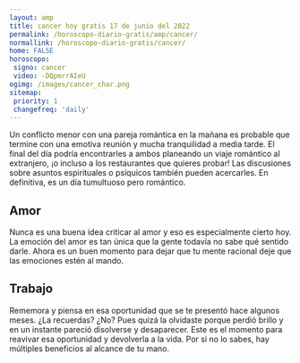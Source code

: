 ```yaml
---
layout: amp
title: cancer hoy gratis 17 de junio del 2022 
permalink: /horoscopo-diario-gratis/amp/cancer/
normallink: /horoscopo-diario-gratis/cancer/
home: FALSE
horoscopo:
 signo: cancer
 video: -DQpmrrAIeU
ogimg: /images/cancer_char.png
sitemap:
 priority: 1
 changefreq: 'daily'
---
```



Un conflicto menor con una pareja romántica en la mañana es probable que termine con una emotiva reunión y mucha tranquilidad a media tarde. El final del día podría encontrarles a ambos planeando un viaje romántico al extranjero, ¡o incluso a los restaurantes que quieres probar! Las discusiones sobre asuntos espirituales o psíquicos también pueden acercarles. En definitiva, es un día tumultuoso pero romántico.

## Amor

Nunca es una buena idea criticar al amor y eso es especialmente cierto hoy. La emoción del amor es tan única que la gente todavía no sabe qué sentido darle. Ahora es un buen momento para dejar que tu mente racional deje que las emociones estén al mando.

## Trabajo

Rememora y piensa en esa oportunidad que se te presentó hace algunos meses. ¿La recuerdas? ¿No? Pues quizá la olvidaste porque perdió brillo y en un instante pareció disolverse y desaparecer. Este es el momento para reavivar esa oportunidad y devolverla a la vida. Por si no lo sabes, hay múltiples beneficios al alcance de tu mano.